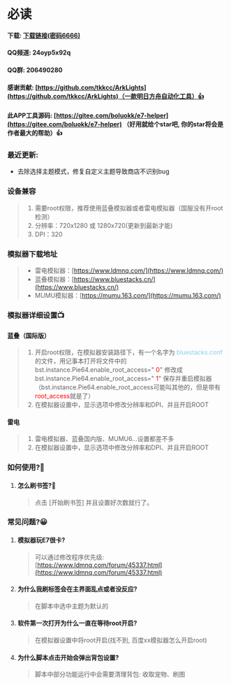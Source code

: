 # 必读

#### 下载: [下载链接(密码6666)](https://wwos.lanzouj.com/ioVOc117nsqh)

#### QQ频道: 24oyp5x92q

#### QQ群: 206490280 

#### 感谢贡献: [https://github.com/tkkcc/ArkLights](https://github.com/tkkcc/ArkLights)（一款明日方舟自动化工具）👍

#### 此APP工具源码: [https://gitee.com/boluokk/e7-helper](https://gitee.com/boluokk/e7-helper) （好用就给个star吧, 你的star将会是作者最大的帮助）👍

### 最近更新: 
- 去除选择主题模式，修复自定义主题导致商店不识别bug

### 设备兼容

> 1. 需要root权限，推荐使用蓝叠模拟器或者雷电模拟器（国服没有开root检测）
> 2. 分辨率：720x1280 或 1280x720(更新到最新才能)
> 3. DPI：320

### 模拟器下载地址

> - 雷电模拟器：[https://www.ldmnq.com/](https://www.ldmnq.com/)
> - 蓝叠模拟器：[https://www.bluestacks.cn/](https://www.bluestacks.cn/)
> - MUMU模拟器：[https://mumu.163.com/](https://mumu.163.com/)

### 模拟器详细设置📺

#### 蓝叠（国际版）

> 1. 开启root权限，在模拟器安装路径下，有一个名字为   <font color="skyblue">bluestacks.conf</font> 的文件，用记事本打开将文件中的 bst.instance.Pie64.enable_root_access=" <font color="red">0</font>"  修改成  bst.instance.Pie64.enable_root_access=" <font color="red">1</font>" 保存并重启模拟器（bst.instance.Pie64.enable_root_access可能叫其他的，但是带有<font color='red'>root_access</font>就是了）
> 2. 在模拟器设置中，显示选项中修改分辨率和DPI、并且开启ROOT

#### 雷电

> 1. 雷电模拟器、蓝叠国内版、MUMU6...设置都差不多
> 2. 在模拟器设置中，显示选项中修改分辨率和DPI、并且开启ROOT

### 如何使用?🦊

1. #### 怎么刷书签?🍃

   > 点击 [开始刷书签] 并且设置好次数就行了。
   
### 常见问题?😀
1. #### 模拟器玩E7很卡?
   > 可以通过修改程序优先级: [https://www.ldmnq.com/forum/45337.html](https://www.ldmnq.com/forum/45337.html)
2. #### 为什么我刷标签会在主界面乱点或者没反应?
   > 在脚本中选中主题为默认的
3. #### 软件第一次打开为什么一直在等待root开启?
   > 在模拟器设置中将root开启(找不到, 百度xx模拟器怎么开启root)
4. #### 为什么脚本点击开始会弹出背包设置?
   > 脚本中部分功能运行中会需要清理背包: 收取宠物、刷图
